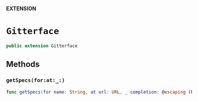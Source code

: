 **EXTENSION**

# `Gitterface`
```swift
public extension Gitterface
```

## Methods
### `getSpecs(for:at:_:)`

```swift
func getSpecs(for name: String, at url: URL, _ completion: @escaping (Result<GitHubSpec, Error>) -> Void)
```
